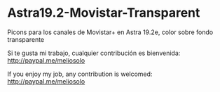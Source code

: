 # Astra19.2-Movistar-Transparent
Picons para los canales de Movistar+ en Astra 19.2e, color sobre fondo transparente

Si te gusta mi trabajo, cualquier contribución es bienvenida: http://paypal.me/meliosolo

If you enjoy my job, any contribution is welcomed: http://paypal.me/meliosolo
